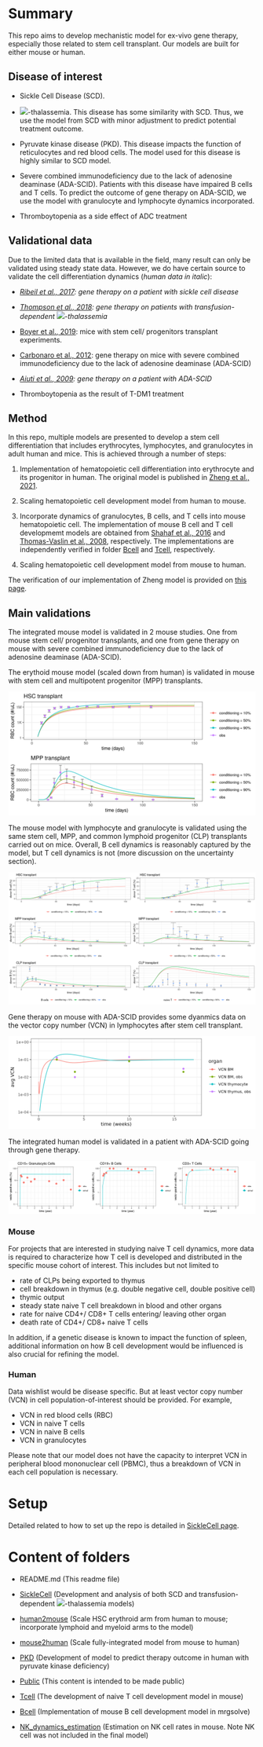 # Summary

This repo aims to develop mechanistic model for ex-vivo gene therapy, especially those related to stem cell transplant. Our models are built for either mouse or human. 

## Disease of interest

- Sickle Cell Disease (SCD). 

- <img src="https://latex.codecogs.com/svg.image?\beta" title=" " />-thalassemia. This disease has some similarity with SCD. Thus, we use the model from SCD with minor adjustment to predict potential treatment outcome. 

- Pyruvate kinase disease (PKD). This disease impacts the function of reticulocytes and red blood cells. The model used for this disease is highly similar to SCD model. 

- Severe combined immunodeficiency due to the lack of adenosine deaminase (ADA-SCID). Patients with this disease have impaired B cells and T cells. To predict the outcome of gene therapy on ADA-SCID, we use the model with granulocyte and lymphocyte dynamics incorporated. 

- Thromboytopenia as a side effect of ADC treatment

## Validational data

Due to the limited data that is available in the field, many result can only be validated using steady state data. However, we do have certain source to validate the cell differentiation dynamics (*human data in italic*): 

- *[Ribeil et al., 2017](https://www.nejm.org/doi/full/10.1056/nejmoa1609677): gene therapy on a patient with sickle cell disease*

- *[Thompson et al., 2018](https://www.nejm.org/doi/10.1056/NEJMoa1705342?url_ver=Z39.88-2003): gene therapy on patients with transfusion-dependent <img src="https://latex.codecogs.com/svg.image?\beta" title=" " />-thalassemia*

- [Boyer et al., 2019](https://pubmed.ncbi.nlm.nih.gov/30905737/): mice with stem cell/ progenitors transplant experiments. 

- [Carbonaro et al., 2012](https://pubmed.ncbi.nlm.nih.gov/22833548/): gene therapy on mice with severe combined immunodeficiency due to the lack of adenosine deaminase (ADA-SCID)

- *[Aiuti et al., 2009](https://www.nejm.org/doi/pdf/10.1056/NEJMoa0805817): gene therapy on a patient with ADA-SCID*

- Thromboytopenia as the result of T-DM1 treatment

## Method

In this repo, multiple models are presented to develop a stem cell differentiation that includes erythrocytes, lymphocytes, and granulocytes in adult human and mice. This is achieved through a number of steps: 

1. Implementation of hematopoietic cell differentiation into erythrocyte and its progenitor in human. The original model is published in [Zheng et al., 2021](https://ascpt.onlinelibrary.wiley.com/doi/full/10.1002/psp4.12638).

2. Scaling hematopoietic cell development model from human to mouse. 

3. Incorporate dynamics of granulocytes, B cells, and T cells into mouse hematopoietic cell. The implementation of mouse B cell and T cell developmemt models are obtained from [Shahaf et al., 2016](https://www.frontiersin.org/articles/10.3389/fimmu.2016.00077/full) and [Thomas-Vaslin et al., 2008](https://www.jimmunol.org/content/180/4/2240.long), respectively. The implementations are independently verified in folder [Bcell](Bcell/) and [Tcell](Tcell/), respectively. 

4. Scaling hematopoietic cell development model from mouse to human. 

The verification of our implementation of Zheng model is provided on [this page](SickleCell/README.md).

## Main validations

The integrated mouse model is validated in 2 mouse studies. One from mouse stem cell/ progenitor transplants, and one from gene therapy on mouse with severe combined immunodeficiency due to the lack of adenosine deaminase (ADA-SCID). 

The erythoid mouse model (scaled down from human) is validated in mouse with stem cell and multipotent progenitor (MPP) transplants. 

![mouse stem cell transplant, blood cell model](human2mouse/img/HSCT_withHb_erythocytes.png)

The mouse model with lymphocyte and granulocyte is validated using the same stem cell, MPP, and common lymphoid progenitor (CLP) transplants carried out on mice. Overall, B cell dynamics is reasonably captured by the model, but T cell dynamics is not (more discussion on the uncertainty section).

![mouse stem cell transplant, integrated model, final version](human2mouse/img/boyer_full_final.png)

Gene therapy on mouse with ADA-SCID provides some dyanmics data on the vector copy number (VCN) in lymphocytes after stem cell transplant. 

![mouse ADA-SCID validation](human2mouse/img/adascidgtsimul2.png)

The integrated human model is validated in a patient with ADA-SCID going through gene therapy. 

![human ADA-SCID validation](mouse2human/img/aiutip1.png)

### Mouse

For projects that are interested in studying naive T cell dynamics, more data is required to characterize how T cell is developed and distributed in the specific mouse cohort of interest. This includes but not limited to 

- rate of CLPs being exported to thymus
- cell breakdown in thymus (e.g. double negative cell, double positive cell) 
- thymic output
- steady state naive T cell breakdown in blood and other organs
- rate for naive CD4+/ CD8+ T cells entering/ leaving other organ
- death rate of CD4+/ CD8+ naive T cells 

In addition, if a genetic disease is known to impact the function of spleen, additional information on how B cell development would be influenced is also crucial for refining the model.

### Human

Data wishlist would be disease specific. But at least vector copy number (VCN) in cell population-of-interest should be provided. For example, 

- VCN in red blood cells (RBC)
- VCN in naive T cells
- VCN in naive B cells 
- VCN in granulocytes

Please note that our model does not have the capacity to interpret VCN in peripheral blood mononuclear cell (PBMC), thus a breakdown of VCN in each cell population is necessary. 


# Setup

Detailed related to how to set up the repo is detailed in [SickleCell page](SickleCell/README.md). 

# Content of folders

- README.md (This readme file)

- [SickleCell](SickleCell/) (Development and analysis of both SCD and transfusion-dependent <img src="https://latex.codecogs.com/svg.image?\beta" title=" " />-thalassemia models)

- [human2mouse](human2mouse/) (Scale HSC erythroid arm from human to mouse; incorporate lymphoid and myeloid arms to the model)

- [mouse2human](mouse2human/)  (Scale fully-integrated model from mouse to human)

- [PKD](PKD/) (Development of model to predict therapy outcome in human with pyruvate kinase deficiency)

- [Public](Public/) (This content is intended to be made public)

- [Tcell](Tcell/) (The development of naive T cell development model in mouse)

- [Bcell](Bcell/) (Implementation of mouse B cell development model in mrgsolve)

- [NK_dynamics_estimation](NK_dynamics_estimation/)  (Estimation on NK cell rates in mouse. Note NK cell was not included in the final model)


